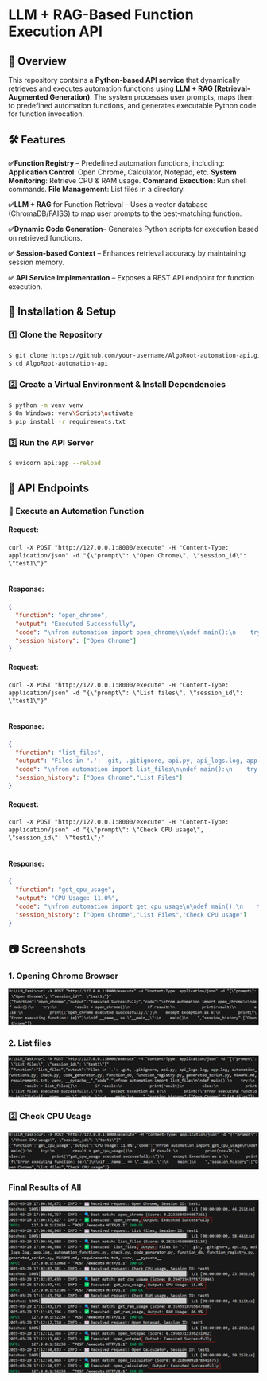 # LLM + RAG-Based Function Execution API    

## 📌 Overview
This repository contains a **Python-based API service** that dynamically retrieves and executes automation functions using **LLM + RAG (Retrieval-Augmented Generation)**. The system processes user prompts, maps them to predefined automation functions, and generates executable Python code for function invocation.

## 🛠 Features
**✅Function Registry** – Predefined automation functions, including:
    **Application Control**: Open Chrome, Calculator, Notepad, etc.
    **System Monitoring**: Retrieve CPU & RAM usage.
    **Command Execution**: Run shell commands.
    **File Management**: List files in a directory.


**✅LLM + RAG** for Function Retrieval – Uses a vector database (ChromaDB/FAISS) to map user prompts to the best-matching function.

**✅Dynamic Code Generation**– Generates Python scripts for execution based on retrieved functions.

**✅ Session-based Context** – Enhances retrieval accuracy by maintaining session memory.

**✅ API Service Implementation** – Exposes a REST API endpoint for function execution.



## 🚀 Installation & Setup
### 1️⃣ Clone the Repository
```sh
$ git clone https://github.com/your-username/AlgoRoot-automation-api.git  
$ cd AlgoRoot-automation-api  

```

### 2️⃣ Create a Virtual Environment & Install Dependencies
```sh
$ python -m venv venv
$ On Windows: venv\Scripts\activate
$ pip install -r requirements.txt
```

### 3️⃣ Run the API Server
```sh
$ uvicorn api:app --reload
```

## 📡 API Endpoints
### 🔹 Execute an Automation Function
#### **Request:**
```
curl -X POST "http://127.0.0.1:8000/execute" -H "Content-Type: application/json" -d "{\"prompt\": \"Open Chrome\", \"session_id\": \"test1\"}"


```

#### **Response:**
```json
{
  "function": "open_chrome",
  "output": "Executed Successfully",
  "code": "\nfrom automation import open_chrome\n\ndef main():\n    try:\n        result = open_chrome()\n        if result:\n            print(result)\n        else:\n            print(\"open_chrome executed successfully.\")\n    except Exception as e:\n        print(f\"Error executing function: {e}\")\n\nif __name__ == \"__main__\":\n    main()\n",
  "session_history": ["Open Chrome"]
}

```

#### **Request:**
```
curl -X POST "http://127.0.0.1:8000/execute" -H "Content-Type: application/json" -d "{\"prompt\": \"List files\", \"session_id\": \"test1\"}"


```

#### **Response:**
```json
{
  "function": "list_files",
  "output": "Files in '.': .git, .gitignore, api.py, api_logs.log, app.log, automation_functions.py, check.py, code_generator.py, function_db, function_registry.py, generated_script.py, README.md, requirements.txt, venv, __pycache__",
  "code": "\nfrom automation import list_files\n\ndef main():\n    try:\n        result = list_files()\n        if result:\n            print(result)\n        else:\n            print(\"list_files executed successfully.\")\n    except Exception as e:\n        print(f\"Error executing function: {e}\")\n\nif __name__ == \"__main__\":\n    main()\n    ",
  "session_history": ["Open Chrome","List Files"]
}

```


#### **Request:**
```
curl -X POST "http://127.0.0.1:8000/execute" -H "Content-Type: application/json" -d "{\"prompt\": \"Check CPU usage\", \"session_id\": \"test1\"}"


```

#### **Response:**
```json
{
  "function": "get_cpu_usage",
  "output": "CPU Usage: 11.0%",
  "code": "\nfrom automation import get_cpu_usage\n\ndef main():\n    try:\n        result = get_cpu_usage()\n        if result:\n            print(result)\n        else:\n            print(\"get_cpu_usage executed successfully.\")\n    except Exception as e:\n        print(f\"Error executing function: {e}\")\n\nif __name__ == \"__main__\":\n    main()\n      ",
  "session_history": ["Open Chrome","List Files","Check CPU usage"]
}

```
## 📷 Screenshots
### 1️. Opening Chrome Browser

![Chrome](Screenshots/image.png)


### 2️. List files 

![List](Screenshots/image2.png)



### 2️⃣ Check CPU Usage

![List](Screenshots/image3.png)



### Final Results of All
![Fianl](Screenshots/final.png)